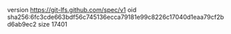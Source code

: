 version https://git-lfs.github.com/spec/v1
oid sha256:6fc3cde663bdf56c745136ecca79181e99c8226c17040d1eaa79cf2bd6ab9ec2
size 17401
